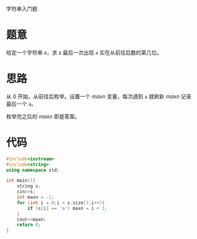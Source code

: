 字符串入门题

# 题意

给定一个字符串 $s$，求 $s$ 最后一次出现 ``a`` 实在从前往后数的第几位。

# 思路

从 $0$ 开始，从前往后枚举。设置一个 $maxn$ 变量，每次遇到 ``a`` 就刷新 $maxn$ 记录最后一个 ``a``。

枚举完之后的 $maxn$ 即是答案。

# 代码

```cpp
#include<iostream>
#include<string>
using namespace std;

int main(){
	string s;
	cin>>s;
	int maxn = -1;
	for (int i = 0;i < s.size();i++){
		if (s[i] == 'a') maxn = i + 1;
	}
	cout<<maxn;
	return 0;
}
```
